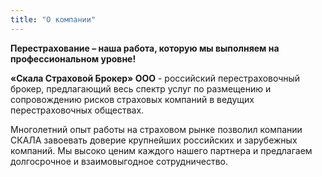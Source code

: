 ```yaml
---
title: "О компании"
---
```


**Перестрахование &ndash; наша работа, которую мы выполняем на профессиональном
уровне!**

**«Скала Страховой Брокер» ООО** - российский перестраховочный брокер,
предлагающий весь спектр услуг по размещению и сопровождению рисков страховых
компаний в ведущих перестраховочных обществах.

Многолетний опыт работы на страховом рынке позволил компании СКАЛА
завоевать доверие крупнейших российских и зарубежных компаний. Мы высоко ценим
каждого нашего партнера и предлагаем долгосрочное и взаимовыгодное сотрудничество.

